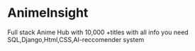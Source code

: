 # AnimeInsight
Full stack Anime Hub with 10,000 +titles with all info you need
SQL,Django,Html,CSS,AI-reccomender system
